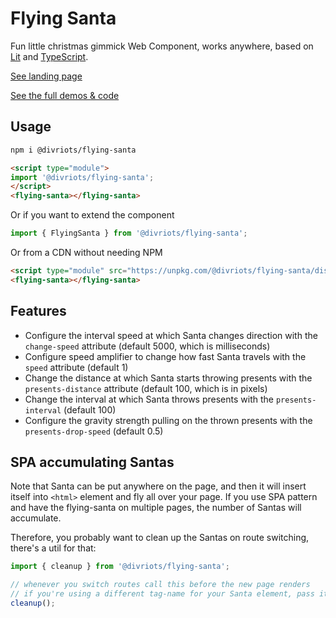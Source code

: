 # Flying Santa

Fun little christmas gimmick Web Component, works anywhere, based on [Lit](https://lit.dev) and [TypeScript](https://www.typescriptlang.org/).

[See landing page](https://divriots.github.io/flying-santa/)

[See the full demos & code](https://webcomponents.dev/edit/YnTmdvNX77ccZIphMD0p/stories/index.stories.js)

## Usage

```sh
npm i @divriots/flying-santa
```

```html
<script type="module">
import '@divriots/flying-santa';
</script>
<flying-santa></flying-santa>
```

Or if you want to extend the component

```js
import { FlyingSanta } from '@divriots/flying-santa';
```

Or from a CDN without needing NPM

```html
<script type="module" src="https://unpkg.com/@divriots/flying-santa/dist/index.js?module"></script>
<flying-santa></flying-santa>
```

## Features

- Configure the interval speed at which Santa changes direction with the `change-speed` attribute (default 5000, which is milliseconds)
- Configure speed amplifier to change how fast Santa travels with the `speed` attribute (default 1)
- Change the distance at which Santa starts throwing presents with the `presents-distance` attribute (default 100, which is in pixels)
- Change the interval at which Santa throws presents with the `presents-interval` (default 100)
- Configure the gravity strength pulling on the thrown presents with the `presents-drop-speed` (default 0.5)

## SPA accumulating Santas

Note that Santa can be put anywhere on the page, and then it will insert itself into `<html>` element and fly all over your page.
If you use SPA pattern and have the flying-santa on multiple pages, the number of Santas will accumulate.

Therefore, you probably want to clean up the Santas on route switching, there's a util for that:

```js
import { cleanup } from '@divriots/flying-santa';

// whenever you switch routes call this before the new page renders
// if you're using a different tag-name for your Santa element, pass it as an argument
cleanup();
```